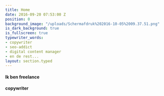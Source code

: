 ```yaml
---
title: Home
date: 2016-09-20 07:53:00 Z
position: 0
background_image: "/uploads/Schermafdruk%202016-10-05%2009.37.51.png"
is_dark_background: true
is_fullscreen: true
typewriter_words:
- copywriter
- seo-addict
- digital content manager
- en de rest...
layout: section.typed
---
```


#### Ik ben freelance

#### <span id="typed">copywriter</span>

